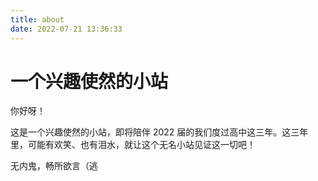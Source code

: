 ```yaml
---
title: about
date: 2022-07-21 13:36:33
---
```


# 一个兴趣使然的小站

你好呀！

这是一个兴趣使然的小站，即将陪伴 2022 届的我们度过高中这三年。这三年里，可能有欢笑、也有泪水，就让这个无名小站见证这一切吧！

无内鬼，畅所欲言（逃


